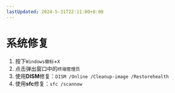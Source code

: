 ```yaml
---
lastUpdated: 2024-5-31T22:11:00+8:00
---
```


# 系统修复

1. 按下```Windows徽标```+```X```
2. 点击弹出窗口中的```终端管理员```
3. 使用**DISM**修复：```DISM /Online /Cleanup-image /Restorehealth```
4. 使用**sfc**修复：```sfc /scannow```